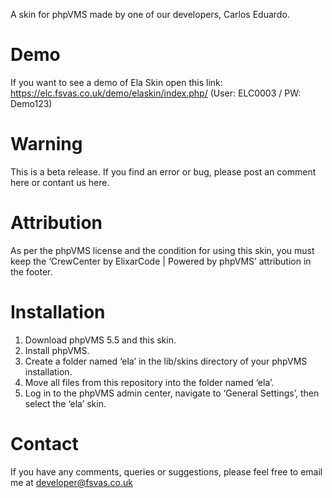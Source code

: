 A skin for phpVMS made by one of our developers, Carlos Eduardo.

# Demo
If you want to see a demo of Ela Skin open this link: https://elc.fsvas.co.uk/demo/elaskin/index.php/ (User: ELC0003 / PW: Demo123)

# Warning
This is a beta release. If you find an error or bug, please post an comment here or contant us here.

# Attribution
As per the phpVMS license and the condition for using this skin, you must keep the ‘CrewCenter by ElixarCode | Powered by phpVMS’ attribution in the footer.

# Installation
1. Download phpVMS 5.5 and this skin.
2. Install phpVMS.
3. Create a folder named ‘ela’ in the lib/skins directory of your phpVMS installation.
4. Move all files from this repository into the folder named ‘ela’.
5. Log in to the phpVMS admin center, navigate to ‘General Settings’, then select the ‘ela’ skin.

# Contact
If you have any comments, queries or suggestions, please feel free to email me at developer@fsvas.co.uk
